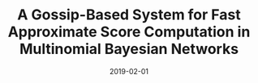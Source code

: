 ---
title: "A Gossip-Based System for Fast Approximate Score Computation in Multinomial Bayesian Networks"
collection: publications
permalink: /publication/2019-DiSC-Demo
date: 2019-02-01
paperurl: 'http://www.google.com/url?q=http%3A%2F%2Fr.web.umkc.edu%2Fraopr%2FDiSC-Demo-ICDE-2019.pdf&sa=D&sntz=1&usg=AFQjCNEkYnLQ2O9lmPUSUzbLUwh1Ha_3WQ'
citation: '<b>Arun Zachariah<b>, Praveen Rao, Anas Katib, Monica Senapati, Kobus Barnard - &quot;A Gossip-Based System for Fast Approximate Score Computation in Multinomial Bayesian Networks.&quot; <i>35th IEEE International Conference on Data Engineering (ICDE).</i>, pages 1968-1971, Macau, China, 2019.'
---